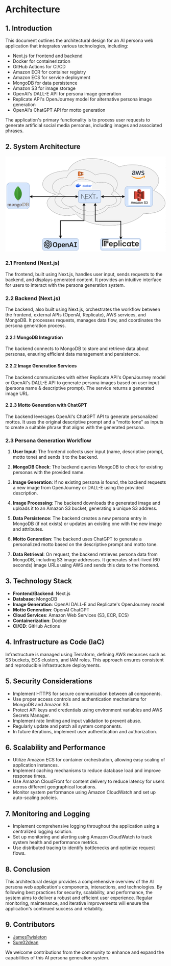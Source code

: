 # Architecture

## 1. Introduction
This document outlines the architectural design for an AI persona web application that integrates various technologies, including:
* Next.js for frontend and backend
* Docker for containerization
* GitHub Actions for CI/CD
* Amazon ECR for container registry
* Amazon ECS for service deployment
* MongoDB for data persistence
* Amazon S3 for image storage
* OpenAI's DALL-E API for persona image generation
* Replicate API's OpenJourney model for alternative persona image generation
* OpenAI's ChatGPT API for motto generation

The application's primary functionality is to process user requests to generate artificial social media personas, including images and associated phrases.

## 2. System Architecture
<img src="architecture.png" alt="System Architecture Diagram" width="800"/>

### 2.1 Frontend (Next.js)
The frontend, built using Next.js, handles user input, sends requests to the backend, and displays generated content. It provides an intuitive interface for users to interact with the persona generation system.

### 2.2 Backend (Next.js)
The backend, also built using Next.js, orchestrates the workflow between the frontend, external APIs (OpenAI, Replicate), AWS services, and MongoDB. It processes requests, manages data flow, and coordinates the persona generation process.

#### 2.2.1 MongoDB Integration
The backend connects to MongoDB to store and retrieve data about personas, ensuring efficient data management and persistence.

#### 2.2.2 Image Generation Services
The backend communicates with either Replicate API's OpenJourney model or OpenAI's DALL-E API to generate persona images based on user input (persona name & descriptive prompt). The service returns a generated image URL.

#### 2.2.3 Motto Generation with ChatGPT
The backend leverages OpenAI's ChatGPT API to generate personalized mottos. It uses the original descriptive prompt and a "motto tone" as inputs to create a suitable phrase that aligns with the generated persona.

### 2.3 Persona Generation Workflow
1. **User Input**: The frontend collects user input (name, descriptive prompt, motto tone) and sends it to the backend.

2. **MongoDB Check**: The backend queries MongoDB to check for existing personas with the provided name.

3. **Image Generation**: If no existing persona is found, the backend requests a new image from OpenJourney or DALL-E using the provided description.

4. **Image Processing**: The backend downloads the generated image and uploads it to an Amazon S3 bucket, generating a unique S3 address.

5. **Data Persistence**: The backend creates a new persona entry in MongoDB (if not exists) or updates an existing one with the new image and attributes.

6. **Motto Generation**: The backend uses ChatGPT to generate a personalized motto based on the descriptive prompt and motto tone.

7. **Data Retrieval**: On request, the backend retrieves persona data from MongoDB, including S3 image addresses. It generates short-lived (60 seconds) image URLs using AWS and sends this data to the frontend.

## 3. Technology Stack
- **Frontend/Backend**: Next.js
- **Database**: MongoDB
- **Image Generation**: OpenAI DALL-E and Replicate's OpenJourney model
- **Motto Generation**: OpenAI ChatGPT
- **Cloud Services**: Amazon Web Services (S3, ECR, ECS)
- **Containerization**: Docker
- **CI/CD**: GitHub Actions

## 4. Infrastructure as Code (IaC)
Infrastructure is managed using Terraform, defining AWS resources such as S3 buckets, ECS clusters, and IAM roles. This approach ensures consistent and reproducible infrastructure deployments.

## 5. Security Considerations
- Implement HTTPS for secure communication between all components.
- Use proper access controls and authentication mechanisms for MongoDB and Amazon S3.
- Protect API keys and credentials using environment variables and AWS Secrets Manager.
- Implement rate limiting and input validation to prevent abuse.
- Regularly update and patch all system components.
- In future iterations, implement user authentication and authorization.

## 6. Scalability and Performance
- Utilize Amazon ECS for container orchestration, allowing easy scaling of application instances.
- Implement caching mechanisms to reduce database load and improve response times.
- Use Amazon CloudFront for content delivery to reduce latency for users across different geographical locations.
- Monitor system performance using Amazon CloudWatch and set up auto-scaling policies.

## 7. Monitoring and Logging
- Implement comprehensive logging throughout the application using a centralized logging solution.
- Set up monitoring and alerting using Amazon CloudWatch to track system health and performance metrics.
- Use distributed tracing to identify bottlenecks and optimize request flows.

## 8. Conclusion
This architectural design provides a comprehensive overview of the AI persona web application's components, interactions, and technologies. By following best practices for security, scalability, and performance, the system aims to deliver a robust and efficient user experience. Regular monitoring, maintenance, and iterative improvements will ensure the application's continued success and reliability.

## 9. Contributors
- [JamesTwisleton](https://github.com/JamesTwisleton)
- [Sum02dean](https://github.com/sum02dean)

We welcome contributions from the community to enhance and expand the capabilities of this AI persona generation system.
